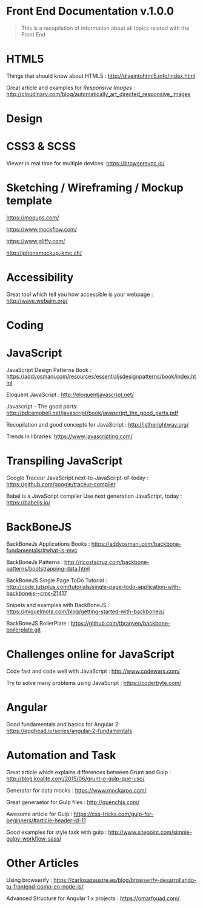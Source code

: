 # Front End Documentation v.1.0.0
> This is a recopilation of information about all topics related with the Front End 

# HTML5
Things that should know about HTML5 : http://diveintohtml5.info/index.html

Great article and examples for *Responsive Images* :  http://cloudinary.com/blog/automatically_art_directed_responsive_images

# Design
# CSS3 & SCSS

Viewer in real time for multiple devices: https://browsersync.io/

# Sketching / Wireframing / Mockup template

https://moqups.com/

https://www.mockflow.com/

https://www.gliffy.com/

http://iphonemockup.lkmc.ch/

# Accessibility 

Great tool which tell you how accessible is your webpage : http://wave.webaim.org/



# Coding
# JavaScript
JavaScript Design Patterns Book : https://addyosmani.com/resources/essentialjsdesignpatterns/book/index.html

Eloquent JavaScript : http://eloquentjavascript.net/

Javascript - The good parts: http://bdcampbell.net/javascript/book/javascript_the_good_parts.pdf

Recopilation and good concepts for JavaScript : http://jstherightway.org/

Trends in libraries: https://www.javascripting.com/

# Transpiling JavaScript
Google Traceur JavaScript.next-to-JavaScript-of-today : https://github.com/google/traceur-compiler

Babel is a JavaScript compiler Use next generation JavaScript, today : https://babeljs.io/


# BackBoneJS
BackBoneJs Applications Books : https://addyosmani.com/backbone-fundamentals/#what-is-mvc 

BackBoneJs Patterns : http://ricostacruz.com/backbone-patterns/bootstrapping-data.html

BackBoneJS Single Page ToDo Tutorial : http://code.tutsplus.com/tutorials/single-page-todo-application-with-backbonejs--cms-21417

Snipets and examples with BackBoneJS : https://miguelmota.com/blog/getting-started-with-backbonejs/

BackBoneJS BoilerPlate : https://github.com/tbranyen/backbone-boilerplate.git


# Challenges online for JavaScript
Code fast and code well with JavaScript : http://www.codewars.com/

Try to solve many problems using JavaScript :  https://coderbyte.com/


# Angular

Good fundamentals and basics for Angular 2: https://egghead.io/series/angular-2-fundamentals


# Automation and Task
Great article which explains differences between Grunt and Gulp : http://blog.koalite.com/2015/06/grunt-o-gulp-que-uso/

Generator for data mocks : https://www.mockaroo.com/

Great generaetor for Gulp files : http://quenchjs.com/

Awesome article for Gulp : https://css-tricks.com/gulp-for-beginners/#article-header-id-11

Good examples for style task with gulp : http://www.sitepoint.com/simple-gulpy-workflow-sass/



# Other Articles

Using browserify : https://carlosazaustre.es/blog/browserify-desarrollando-tu-frontend-como-en-node-js/

Advanced Structure for Angular 1.x projects : https://omarfouad.com/

